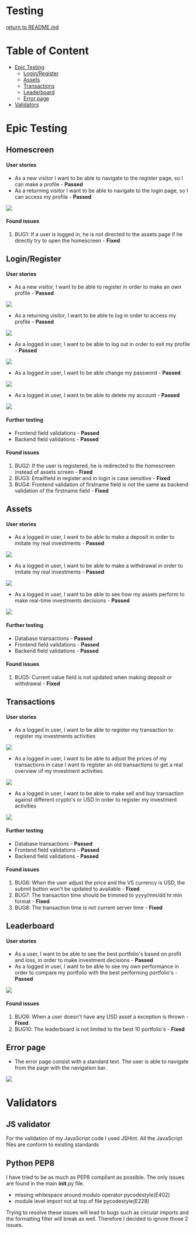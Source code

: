 # Testing

[return to README.md](https://github.com/Dutchie1990/CryptoManager)

# Table of Content 
- [Epic Testing](#Epic-Testing)
    - [Login/Register](#Login/Register)
    - [Assets](#Assets)
    - [Transactions](#Transactions)
    - [Leaderboard](#Leaderboard)
    - [Error page](#Errorpage)
- [Validators](#Validators)

# Epic Testing

## Homescreen

#### User stories

- As a new visitor I want to be able to navigate to the register page, so I can make a profile - <strong>Passed</strong>
- As a returning visitor I want to be able to navigate to the login page, so I can access my profile - <strong>Passed</strong>

<img src="cryptomanager\app\static\img\testing\homescreen.png">

#### Found issues

1. BUG1: If a user is logged in, he is not directed to the assets page if he directly try to open the homescreen - <strong>Fixed</strong>

## Login/Register

#### User stories

- As a new visitor, I want to be able to register in order to make an own profile - <strong>Passed</strong>

<img src="cryptomanager\app\static\img\testing\register.gif">

- As a returning visitor, I want to be able to log in order to access my profile - <strong>Passed</strong>

<img src="cryptomanager\app\static\img\testing\login.gif">

- As a logged in user, I want to be able to log out in order to exit my profile - <strong>Passed</strong>

<img src="cryptomanager\app\static\img\testing\logout.gif">

- As a logged in user, I want to be able change my password - <strong>Passed</strong>

<img src="cryptomanager\app\static\img\testing\adjust-password.gif">

- As a logged in user, I want to be able to delete my account - <strong>Passed</strong>

<img src="cryptomanager\app\static\img\testing\delete-account.gif">

#### Further testing
 - Frontend field validations - <strong>Passed</strong>
 - Backend field validations - <strong>Passed</strong>

#### Found issues

1. BUG2: If the user is registered, he is redirected to the homescreen instead of assets screen - <strong>Fixed</strong>
2. BUG3: Emailfield in register and in login is case sensitive - <strong>Fixed</strong>
3. BUG4: Frontend validation of firstname field is not the same as backend validation of the firstname field - <strong>Fixed</strong>

## Assets

#### User stories

- As a logged in user, I want to be able to make a deposit in order to imitate my real investments - <strong>Passed</strong>

<img src="cryptomanager\app\static\img\testing\deposit.gif">

- As a logged in user, I want to be able to make a withdrawal in order to imitate my real investments - <strong>Passed</strong>

<img src="cryptomanager\app\static\img\testing\withdrawal.gif">

- As a logged in user, I want to be able to see how my assets perform to make real-time investments decisions - <strong>Passed</strong>

<img src="cryptomanager\app\static\img\testing\asset-screen.png">

#### Further testing
- Database transactions - <strong>Passed</strong>
- Frontend field validations - <strong>Passed</strong>
- Backend field validations - <strong>Passed</strong>

#### Found issues

1. BUG5: Current value field is not updated when making deposit or withdrawal - <strong>Fixed</strong>

## Transactions

#### User stories

- As a logged in user, I want to be able to register my transaction to register my investments activities

<img src="cryptomanager\app\static\img\testing\add-transaction.gif">

- As a logged in user, I want to be able to adjust the prices of my transactions in case I want to register an old transactions to get a real overview of my investment activities

<img src="cryptomanager\app\static\img\testing\adjust-transaction-prize.gif">

- As a logged in user, I want to be able to make sell and buy transaction against different crypto's or USD in order to register my investment activities

<img src="cryptomanager\app\static\img\testing\transaction-screen.png">

#### Further testing
- Database transactions - <strong>Passed</strong>
- Frontend field validations - <strong>Passed</strong>
- Backend field validations - <strong>Passed</strong>

#### Found issues

1. BUG6: When the user adjust the price and the VS currency is USD, the submit button won't be updated to available - <strong>Fixed</strong>
2. BUG7: The transaction time should be trimmed to yyyy/mm/dd hr:min format - <strong>Fixed</strong>
3. BUG8: The transaction time is not current server time - <strong>Fixed</strong>

## Leaderboard

#### User stories

- As a user, I want to be able to see the best portfolio's based on profit and loss, in order to make investment decisions - <strong>Passed</strong>
- As a logged in user, I want to be able to see my own performance in order to compare my portfolio with the best performing portfolio's - <strong>Passed</strong>

<img src="cryptomanager\app\static\img\testing\leaderboard-screen.png">

#### Found issues

1. BUG9: When a user doesn't have any USD asset a exception is thrown - <strong>Fixed</strong>
2. BUG10: The leaderboard is not limited to the best 10 portfolio's - <strong>Fixed</strong>

## Error page

- The error page consist with a standard text. The user is able to navigate from the page with the navigation bar.

<img src="cryptomanager\app\static\img\testing\error-screen.png">

# Validators

## JS validator
For the validation of my JavaScript code I used JSHint. All the JavaScript files are conform to existing standards

## Python PEP8
I have tried to be as much as PEP8 compliant as possible. The only issues are found in the main __init__.py file.
- missing whitespace around modulo operator pycodestyle(E402)
- module level import not at top of file pycodestyle(E228)

Trying to resolve these issues will lead to bugs such as circular imports and the formatting filter will break as well. Therefore I decided to ignore those 2 issues. 

